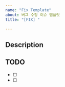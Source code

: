 ```yaml
---
name: "Fix Template"
about: 버그 수정 이슈 템플릿
title: "[FIX] "

---
```


## Description


## TODO
- [ ] 
- [ ] 

